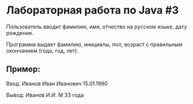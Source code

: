 # Лабораторная работа по Java #3
Пользователь вводит фамилию, имя, отчество на русском языке, дату рождения.
  
Программа выдает фамилию, инициалы, пол, возраст с правильным окончанием (года, год, лет).

## Пример:
Ввод: Иванов Иван Иванович 15.01.1990
  
Вывод: Иванов И.И. М 33 года
